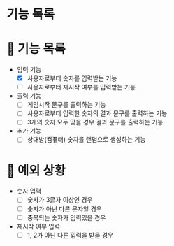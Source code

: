 # 기능 목록
# 📄 기능 목록
- 입력 기능
  - [x] 사용자로부터 숫자를 입력받는 기능
  - [ ] 사용자로부터 재시작 여부를 입력받는 기능
- 출력 기능
  - [ ] 게임시작 문구를 출력하는 기능
  - [ ] 사용자로부터 입력한 숫자의 결과 문구를 출력하는 기능
  - [ ] 3개의 숫자 모두 맞을 경우 결과 문구를 출력하는 기능
- 추가 기능
  - [ ] 상대방(컴퓨터) 숫자를 랜덤으로 생성하는 기능

# 🎯 예외 상황
- 숫자 입력
  - [ ] 숫자가 3글자 이상인 경우
  - [ ] 숫자가 아닌 다른 문자일 경우
  - [ ] 중복되는 숫자가 입력있을 경우

- 재시작 여부 입력
  - [ ] 1, 2가 아닌 다른 입력을 받을 경우
